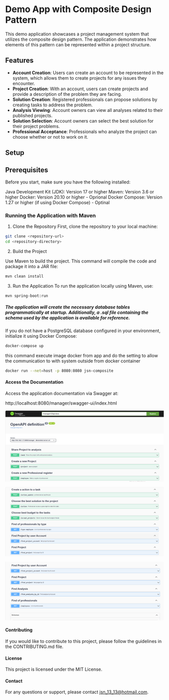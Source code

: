 # Demo App with Composite Design Pattern

This demo application showcases a project management system that utilizes the composite design pattern. The application demonstrates how elements of this pattern can be represented within a project structure.

## Features

- **Account Creation**: Users can create an account to be represented in the system, which allows them to create projects for any issues they encounter.
- **Project Creation**: With an account, users can create projects and provide a description of the problem they are facing.
- **Solution Creation**: Registered professionals can propose solutions by creating tasks to address the problem.
- **Analysis Viewing**: Account owners can view all analyses related to their published projects.
- **Solution Selection**: Account owners can select the best solution for their project problems.
- **Professional Acceptance**: Professionals who analyze the project can choose whether or not to work on it.

## Setup


## Prerequisites
Before you start, make sure you have the following installed:

Java Development Kit (JDK): Version 17 or higher
Maven: Version 3.6 or higher
Docker: Version 20.10 or higher - Oprional
Docker Compose: Version 1.27 or higher (if using Docker Compose) - Optinal



### Running the Application with Maven

1. Clone the Repository
First, clone the repository to your local machine:

```bash
git clone <repository-url>
cd <repository-directory>
```

2. Build the Project

Use Maven to build the project. This command will compile the code and package it into a JAR file:

```bash
mvn clean install
```

3. Run the Application
To run the application locally using Maven, use:

```bash
mvn spring-boot:run
```


##### The application will create the necessary database tables programmatically at startup. Additionally, a .sql file containing the schema used by the application is available for reference.
 
If you do not have a PostgreSQL database configured in your environment, initialize it using Docker Compose:

```bash
docker-compose up
```
this command execute image docker from app and do the setting to allow the communication to  with system outside from docker container

```bash
docker run --net=host -p 8080:8080 jsn-composite
```




#### Access the Documentation

Access the application documentation via Swagger at:

http://localhost:8080/manager/swagger-ui/index.html

![API do Sistema](dir/manage_img.png)

![API do Sistema](dir/manage_img_2.png)

![API do Sistema](dir/manage_img_3.png)


#### Contributing

If you would like to contribute to this project, please follow the guidelines in the CONTRIBUTING.md file.

#### License
This project is licensed under the MIT License.

#### Contact
For any questions or support, please contact jsn_13_13@hotmail.com.



